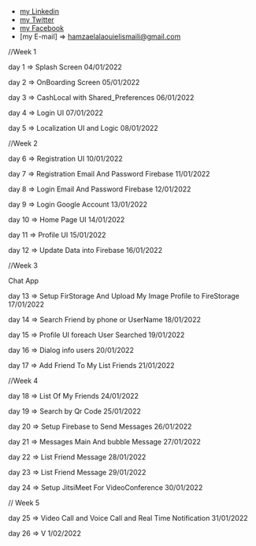 
- [my Linkedin](https://www.linkedin.com/in/hamza-el-alaoui-el-ismaili-85536a15a/)
- [my Twitter](https://twitter.com/hamzaalaouielis)
- [my Facebook](https://m.facebook.com/hamza.alawi.1671/)
- [my E-mail] =>  hamzaelalaouielismaili@gmail.com


//Week 1

day 1 => Splash Screen 04/01/2022

day 2 => OnBoarding Screen 05/01/2022

day 3 => CashLocal with Shared_Preferences 06/01/2022

day 4 => Login UI 07/01/2022

day 5 => Localization UI and Logic  08/01/2022

//Week 2

day 6 => Registration UI 10/01/2022

day 7 => Registration Email And Password Firebase 11/01/2022

day 8 => Login Email And Password Firebase 12/01/2022

day 9 => Login Google Account 13/01/2022

day 10 => Home Page  UI 14/01/2022

day 11 => Profile UI 15/01/2022

day 12 => Update Data into Firebase 16/01/2022

//Week 3 

Chat App

day 13 => Setup FirStorage And  Upload My Image Profile  to FireStorage  17/01/2022

day 14 => Search Friend by phone or UserName 18/01/2022

day 15 => Profile UI foreach User Searched  19/01/2022

day 16 => Dialog info users 20/01/2022

day 17 => Add Friend To My List Friends   21/01/2022

//Week 4

day 18 => List Of My Friends  24/01/2022

day 19 => Search by Qr Code 25/01/2022

day 20 => Setup Firebase to Send Messages 26/01/2022

day 21 => Messages Main And bubble Message 27/01/2022

day 22 => List Friend Message  28/01/2022

day 23 => List Friend Message  29/01/2022

day 24 => Setup JitsiMeet For VideoConference  30/01/2022

// Week 5

day 25 => Video Call and Voice Call  and  Real Time Notification 31/01/2022

day 26 => V 1/02/2022

